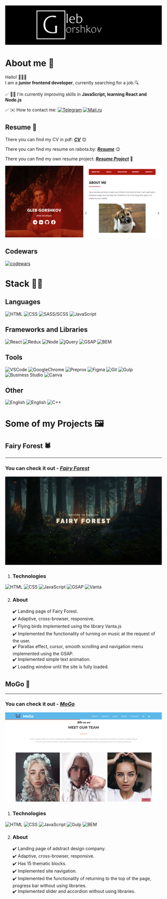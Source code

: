 ![preview logo](https://raw.githubusercontent.com/HlebHarshkou2002/HlebHarshkou2002/main/assets/gleb-card.png)

# About me 🦝


Hello! 👋👋👋 <br>
I am a **junior frontend developer**, currently searching for a job.🔍


✅ 🏃‍♂️ I'm currently improving skills in **JavaScript, learning React and Node.js** 
<br>

✅ ✉️ How to contact me: 
[![Telegram](https://img.shields.io/badge/Telegram-blue?style=for-the-badge&logo=Telegram)](https://t.me/Glebabasta) 
[![Mail.ru](https://img.shields.io/badge/Mail.ru-orange?style=for-the-badge&logo=mail.ru&logoColor=blue)](hleb.harshkou@mail.ru) <br>


## Resume 📝

There you can find my CV in pdf:
***[CV](https://github.com/HlebHarshkou2002/HlebHarshkou2002/blob/main/assets/hleb-harshkou-cv-2.pdf)*** 😊

There you can find my resume on rabota.by:
***[Resume](https://rabota.by/resume/06a726faff0af692e90039ed1f6c4462754b6b)*** 😉

There you can find my own resume project:
***[Resume Project](https://hlebharshkou2002.github.io/Resume/)*** 👋

![Resume Screen](https://raw.githubusercontent.com/HlebHarshkou2002/HlebHarshkou2002/main/assets/projects-screens/MoGo/resume-screen.png)


## Codewars

[![codewars](https://www.codewars.com/users/HlebHarshkou2002/badges/large)](https://www.codewars.com/users/HlebHarshkou2002) 

# Stack 👨‍💻 

## Languages

![HTML](https://img.shields.io/badge/HTML5-black?style=for-the-badge&logo=html5)
![CSS](https://img.shields.io/badge/CSS3-black?style=for-the-badge&logo=CSS3&logoColor=blue)
![SASS/SCSS](https://img.shields.io/badge/SASS/SCSS-black?style=for-the-badge&logo=SASS)
![JavaScript](https://img.shields.io/badge/JavaScript-black?style=for-the-badge&logo=JavaScript)

## Frameworks and Libraries
![React](https://img.shields.io/badge/React-black?style=for-the-badge&logo=React)
![Redux](https://img.shields.io/badge/Redux-black?style=for-the-badge&logo=Redux)
![Node](https://img.shields.io/badge/Node.js-black?style=for-the-badge&logo=Node.js)
![jQuery](https://img.shields.io/badge/jQuery-black?style=for-the-badge&logo=jquery)
![GSAP](https://img.shields.io/badge/GSAP-black?style=for-the-badge&logo=greensock)
![BEM](https://img.shields.io/badge/Bem-black?style=for-the-badge&logo=Bem)


## Tools

![VSCode](https://img.shields.io/badge/VS_Code-black?style=for-the-badge&logo=VisualStudio&logoColor=blue)
![GoogleChrome](https://img.shields.io/badge/Google_Chrome-black?style=for-the-badge&logo=GoogleChrome)
![Prepros](https://img.shields.io/badge/Prepros-black?style=for-the-badge&logo=svgo)
![Figma](https://img.shields.io/badge/Figma-black?style=for-the-badge&logo=Figma)
![Git](https://img.shields.io/badge/Git-black?style=for-the-badge&logo=Git)
![Gulp](https://img.shields.io/badge/Gulp-black?style=for-the-badge&logo=Gulp)
![Business Studio](https://img.shields.io/badge/Business_Studio-black?style=for-the-badge&logo=ApacheKafka)
![Canva](https://img.shields.io/badge/CANVA-black?style=for-the-badge&logo=CANVA)

## Other

![English](https://img.shields.io/badge/English{A2%2b}-black?style=for-the-badge&logo=GoogleTranslate)
![English](https://img.shields.io/badge/Polish{B1}-black?style=for-the-badge&logo=GoogleTranslate)
![C++](https://img.shields.io/badge/C/C%2b%2b-black?style=for-the-badge&logo=C%2b%2b)


# Some of my Projects 🖼️

## Fairy Forest 🕷️

---

### You can check it out - ***[Fairy Forest](https://hlebharshkou2002.github.io/Fairy-Forest/)***

[![FairyForest screen](https://raw.githubusercontent.com/HlebHarshkou2002/HlebHarshkou2002/main/assets/projects-screens/MoGo/FairyForest-screen.png)](https://hlebharshkou2002.github.io/Fairy-Forest/)

1. ### Technologies

![HTML](https://img.shields.io/badge/HTML5-black?style=for-the-badge&logo=html5)
![CSS](https://img.shields.io/badge/CSS3-black?style=for-the-badge&logo=CSS3&logoColor=blue)
![JavaScript](https://img.shields.io/badge/JavaScript-black?style=for-the-badge&logo=JavaScript)
![GSAP](https://img.shields.io/badge/GSAP-black?style=for-the-badge&logo=greensock)
![Vanta](https://img.shields.io/badge/VANTA.js-black?style=for-the-badge&logo=V&logoColor=white)


2. ### About
    ✔️ Landing page of Fairy Forest. <br>
    ✔️ Adaptive, cross-browser, responsive. <br>
    ✔️ Flying birds implemented using the library Vanta.js <br>
    ✔️ Implemented the functionality of turning on music at the request of the user. <br>
    ✔️ Parallax effect, cursor, smooth scrolling and navigation menu implemented using the GSAP. <br>
    ✔️ Implemented simple text animation. <br>
    ✔️ Loading window until the site is fully loaded. <br>

## MoGo 🦋

---

### You can check it out - ***[MoGo](https://hlebharshkou2002.github.io/MoGo/)***

[![Mogo screen](https://raw.githubusercontent.com/HlebHarshkou2002/HlebHarshkou2002/main/assets/projects-screens/MoGo/MoGo-screen.png)](https://hlebharshkou2002.github.io/MoGo/)

1. ### Technologies

![HTML](https://img.shields.io/badge/HTML5-black?style=for-the-badge&logo=html5)
![CSS](https://img.shields.io/badge/CSS3-black?style=for-the-badge&logo=CSS3&logoColor=blue)
![JavaScript](https://img.shields.io/badge/JavaScript-black?style=for-the-badge&logo=JavaScript)
![Gulp](https://img.shields.io/badge/Gulp-black?style=for-the-badge&logo=Gulp)
![BEM](https://img.shields.io/badge/Bem-black?style=for-the-badge&logo=Bem)

2. ### About
    ✔️ Landing page of adstract design company. <br>
    ✔️ Adaptive, cross-browser, responsive. <br>
    ✔️ Has 15 thematic blocks. <br>
    ✔️ Implemented site navigation. <br>
    ✔️ Implemented the functionality of returning to the top of the page, progress bar without using libraries. <br>
    ✔️ Implemented slider and accordion without using libraries. <br>





